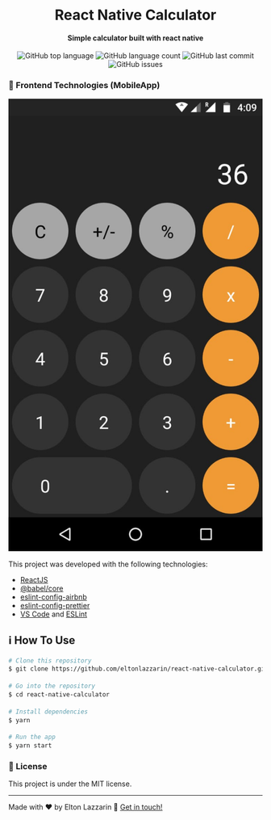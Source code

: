 <h1 align="center">
    <img alt="" src="" />
    <br>
    React Native Calculator
</h1>

<h4 align="center">
  Simple calculator built with react native
</h4>
<p align="center">
  <img alt="GitHub top language" src="https://img.shields.io/github/languages/top/eltonlazzarin/react-native-calculator">
    
  <img alt="GitHub language count" src="https://img.shields.io/github/languages/count/eltonlazzarin/react-native-calculator">

  <img alt="GitHub last commit" src="https://img.shields.io/github/last-commit/eltonlazzarin/react-native-calculator">

  <img alt="GitHub issues" src="https://img.shields.io/github/issues/eltonlazzarin/react-native-calculator">   

  ### :rocket: Frontend Technologies (MobileApp)
  <p align="center">
   <img alt="Calculator Pic" src="https://github.com/eltonlazzarin/react-native-calculator/blob/master/screenshot/calculatorApp.jpeg">  
   
  This project was developed with the following technologies:

  - [ReactJS](https://reactjs.org/)
  - [@babel/core](https://github.com/babel/babel/tree/master/packages/babel-core)
  - [eslint-config-airbnb](https://github.com/airbnb/javascript)
  - [eslint-config-prettier](https://github.com/prettier/eslint-config-prettier)
  - [VS Code](https://code.visualstudio.com) and [ESLint](https://marketplace.visualstudio.com/items?itemName=dbaeumer.vscode-eslint)

  ## :information_source: How To Use

  ```bash
  # Clone this repository
  $ git clone https://github.com/eltonlazzarin/react-native-calculator.git

  # Go into the repository
  $ cd react-native-calculator

  # Install dependencies
  $ yarn

  # Run the app
  $ yarn start
  ```


  ### :memo: License

  This project is under the MIT license.

  ---

Made with ♥ by Elton Lazzarin :wave: [Get in touch!](https://www.linkedin.com/in/eltonlazzarin)


